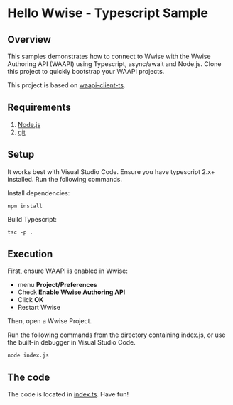 # Hello Wwise - Typescript Sample
## Overview

This samples demonstrates how to connect to Wwise with the Wwise Authoring API (WAAPI) using Typescript, async/await and Node.js. Clone this project to quickly bootstrap your WAAPI projects.

This project is based on [waapi-client-ts](https://github.com/audiokinetic/waapi-client-ts).

## Requirements

1. [Node.js](https://nodejs.org)
1. [git](https://git-scm.com/downloads)

## Setup

It works best with Visual Studio Code. Ensure you have typescript 2.x+ installed. Run the following commands.

Install dependencies:

    npm install

Build Typescript:

    tsc -p .

## Execution

First, ensure WAAPI is enabled in Wwise:
 - menu **Project/Preferences**
 - Check **Enable Wwise Authoring API**
 - Click **OK**
 - Restart Wwise

Then, open a Wwise Project.

Run the following commands from the directory containing index.js, or use the built-in debugger in Visual Studio Code.

    node index.js

## The code

The code is located in [index.ts](index.ts). Have fun!